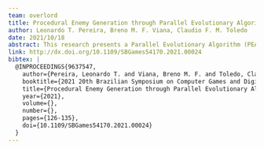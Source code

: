 ```yaml
---
team: overlord
title: Procedural Enemy Generation through Parallel Evolutionary Algorithm
author: Leonardo T. Pereira, Breno M. F. Viana, Claudio F. M. Toledo
date: 2021/10/18
abstract: This research presents a Parallel Evolutionary Algorithm (PEA) that generates enemies with diverse characteristics, such as the enemy's health, weapons, and movement. Our PEA aims to create enemies matching their difficulty degrees with the difficulty goal given as input parameter. We designed our algorithm in this way to be future used in an online adaptive generation system. We experimented with a set of generated enemies with an Action-Adventure game prototype as a testbed. The results show that players evaluated our approach positively, successfully creating enemies considered easy, medium, or hard to face, as defined by their original fitness' target value. Besides, the players found the game fun to play for all difficulty levels played, and the perceived challenge rose as the PEA fitness was higher. In terms of performance results, our PEA converged into the input solution in less than a second for most cases, denoting its future use in online adaptive applications.
link: http://dx.doi.org/10.1109/SBGames54170.2021.00024
bibtex: |
  @INPROCEEDINGS{9637547,
    author={Pereira, Leonardo T. and Viana, Breno M. F. and Toledo, Claudio F. M.},
    booktitle={2021 20th Brazilian Symposium on Computer Games and Digital Entertainment (SBGames)},
    title={Procedural Enemy Generation through Parallel Evolutionary Algorithm},
    year={2021},
    volume={},
    number={},
    pages={126-135},
    doi={10.1109/SBGames54170.2021.00024}
  }
---
```

